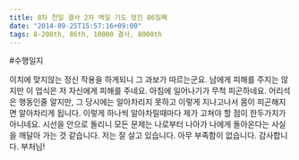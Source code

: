 ```yaml
---
title: 8차 천일 결사 2차 백일 기도 정진 86일째
date: "2014-09-25T15:57:16+09:00"
tags: 8-200th, 86th, 10000 결사, 8000th
---
```


#수행일지

이치에 맞지않는 정신 작용을 하게되니 그 과보가 따르는군요. 남에게 피해를 주지는 않지만 이 업식은 저 자신에게 피해를 주네요. 아침에 일어나기가 무척 피곤하네요. 어리석은 행동인줄 알지만, 그 당시에는 알아차리지 못하고 이렇게 지나고나서 몸이 피곤해지면 알아차리게 됩니다. 이렇게 하나씩 알아차릴때마다 제가 고쳐야 할 점이 한두가지가 아니네요. 시선을 안으로 돌리니 모든 문제는 나로부터 나아가 나에게 돌아온다는 사실을 깨달아 가는 것 같습니다. 저는 잘 살고 있습니다. 아무 부족함이 없습니다. 감사합니다. 부처님!

